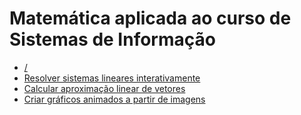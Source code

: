 # Matemática aplicada ao curso de Sistemas de Informação

- [/](https://github.com/kammradt/faculdade-matematica-aplicada)
- [Resolver sistemas lineares interativamente](https://github.com/kammradt/faculdade-matematica-aplicada/tree/master/sistemas-lineares-interativo)
- [Calcular aproximação linear de vetores](https://github.com/kammradt/faculdade-matematica-aplicada/tree/master/aproximacao-linear)
- [Criar gráficos animados a partir de imagens](https://github.com/kammradt/faculdade-matematica-aplicada/tree/master/animacao-de-graficos)
